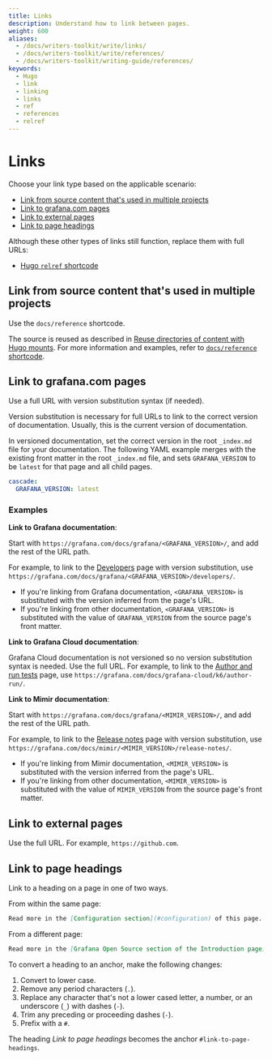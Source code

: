 ```yaml
---
title: Links
description: Understand how to link between pages.
weight: 600
aliases:
  - /docs/writers-toolkit/write/links/
  - /docs/writers-toolkit/write/references/
  - /docs/writers-toolkit/writing-guide/references/
keywords:
  - Hugo
  - link
  - linking
  - links
  - ref
  - references
  - relref
---
```


# Links

Choose your link type based on the applicable scenario:

- [Link from source content that's used in multiple projects](#link-from-source-content-thats-used-in-multiple-projects)
- [Link to grafana.com pages](#link-to-grafanacom-pages)
- [Link to external pages](#link-to-external-pages)
- [Link to page headings](#link-to-page-headings)

Although these other types of links still function, replace them with full URLs:

- [Hugo `relref` shortcode](https://grafana.com/docs/writers-toolkit/write/shortcodes/#relref)

## Link from source content that's used in multiple projects

Use the `docs/reference` shortcode.

The source is reused as described in [Reuse directories of content with Hugo mounts](https://grafana.com/docs/writers-toolkit/write/reuse-content/reuse-directories/).
For more information and examples, refer to [`docs/reference` shortcode](https://grafana.com/docs/writers-toolkit/write/shortcodes/#docsreference).

## Link to grafana.com pages

Use a full URL with version substitution syntax (if needed).

Version substitution is necessary for full URLs to link to the correct version of documentation.
Usually, this is the current version of documentation.

In versioned documentation, set the correct version in the root `_index.md` file for your documentation.
The following YAML example merges with the existing front matter in the root `_index.md` file, and sets `GRAFANA_VERSION` to be `latest` for that page and all child pages.

```yaml
cascade:
  GRAFANA_VERSION: latest
```

### Examples

**Link to Grafana documentation**:

Start with `https://grafana.com/docs/grafana/<GRAFANA_VERSION>/`, and add the rest of the URL path.

For example, to link to the [Developers](https://grafana.com/docs/grafana/latest/developers) page with version substitution,
use `https://grafana.com/docs/grafana/<GRAFANA_VERSION>/developers/`.

- If you're linking from Grafana documentation, `<GRAFANA_VERSION>` is substituted with the version inferred from the page's URL.
- If you're linking from other documentation, `<GRAFANA_VERSION>` is substituted with the value of `GRAFANA_VERSION` from the source page's front matter.

**Link to Grafana Cloud documentation**:

Grafana Cloud documentation is not versioned so no version substitution syntax is needed.
Use the full URL.
For example, to link to the [Author and run tests](https://grafana.com/docs/grafana-cloud/k6/author-run/) page, use `https://grafana.com/docs/grafana-cloud/k6/author-run/`.

**Link to Mimir documentation**:

Start with `https://grafana.com/docs/grafana/<MIMIR_VERSION>/`, and add the rest of the URL path.

For example, to link to the [Release notes](https://grafana.com/docs/mimir/latest/release-notes/) page with version substitution,
use `https://grafana.com/docs/mimir/<MIMIR_VERSION>/release-notes/`.

- If you're linking from Mimir documentation, `<MIMIR_VERSION>` is substituted with the version inferred from the page's URL.
- If you're linking from other documentation, `<MIMIR_VERSION>` is substituted with the value of `MIMIR_VERSION` from the source page's front matter.

## Link to external pages

Use the full URL.
For example, `https://github.com`.

## Link to page headings

Link to a heading on a page in one of two ways.

From within the same page:

```markdown
Read more in the [Configuration section](#configuration) of this page.
```

From a different page:

```markdown
Read more in the [Grafana Open Source section of the Introduction page](https://grafana.com/docs/grafana/<GRAFANA_VERSION>/fundamentals/#grafana-open-source).
```

To convert a heading to an anchor, make the following changes:

1. Convert to lower case.
1. Remove any period characters (`.`).
1. Replace any character that's not a lower cased letter, a number, or an underscore (`_`) with dashes (`-`).
1. Trim any preceding or proceeding dashes (`-`).
1. Prefix with a `#`.

The heading _Link to page headings_ becomes the anchor `#link-to-page-headings`.
